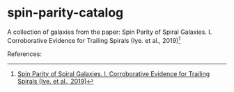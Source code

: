 # spin-parity-catalog
A collection of galaxies from the paper: Spin Parity of Spiral Galaxies. I. Corroborative Evidence for Trailing Spirals (Iye. et al., 2019)[^1]

References:
[^1]: [Spin Parity of Spiral Galaxies. I. Corroborative Evidence for Trailing Spirals (Iye. et al., 2019)](https://iopscience.iop.org/article/10.3847/1538-4357/ab4a18)
